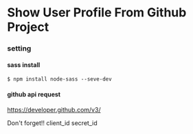 <h1> Show User Profile From Github Project </h1>

### setting
#### sass install

`$ npm install node-sass --seve-dev`

#### github api request
https://developer.github.com/v3/

Don't forget!!
client_id 
secret_id

